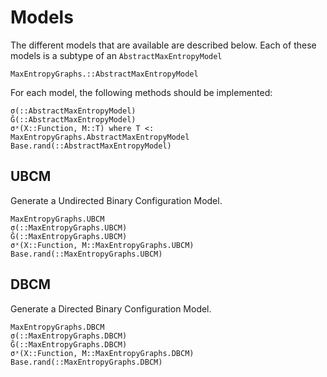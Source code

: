 # Models
The different models that are available are described below. Each of these models is a subtype of an `AbstractMaxEntropyModel`

```@docs
MaxEntropyGraphs.::AbstractMaxEntropyModel
```
For each model, the following methods should be implemented:
```@docs
σ(::AbstractMaxEntropyModel)
Ĝ(::AbstractMaxEntropyModel)
σˣ(X::Function, M::T) where T <: MaxEntropyGraphs.AbstractMaxEntropyModel
Base.rand(::AbstractMaxEntropyModel)
```


## UBCM
Generate a Undirected Binary Configuration Model.
```@docs
MaxEntropyGraphs.UBCM
σ(::MaxEntropyGraphs.UBCM)
Ĝ(::MaxEntropyGraphs.UBCM)
σˣ(X::Function, M::MaxEntropyGraphs.UBCM)
Base.rand(::MaxEntropyGraphs.UBCM)
```

## DBCM
Generate a Directed Binary Configuration Model.

```@docs
MaxEntropyGraphs.DBCM
σ(::MaxEntropyGraphs.DBCM)
Ĝ(::MaxEntropyGraphs.DBCM)
σˣ(X::Function, M::MaxEntropyGraphs.DBCM)
Base.rand(::MaxEntropyGraphs.DBCM)
```